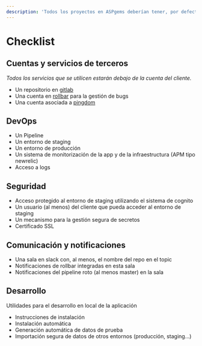 ```yaml
---
description: 'Todos los proyectos en ASPgems deberían tener, por defecto, lo siguiente:'
---
```


# Checklist



## Cuentas y servicios de terceros

_Todos los servicios que se utilicen estarán debajo de la cuenta del cliente._

* Un repositorio en [gitlab](http://gitlab.com/)
* Una cuenta en [rollbar](http://rollbar.com/) para la gestión de bugs
* Una cuenta asociada a [pingdom](https://www.pingdom.com/)

## DevOps

* Un Pipeline
* Un entorno de staging
* Un entorno de producción
* Un sistema de monitorización de la app y de la infraestructura \(APM tipo newrelic\)
* Acceso a logs

## Seguridad

* Acceso protegido al entorno de staging utilizando el sistema de cognito
* Un usuario \(al menos\) del cliente que pueda acceder al entorno de staging
* Un mecanismo para la gestión segura de secretos
* Certificado SSL

## Comunicación y notificaciones

* Una sala en slack con, al menos, el nombre del repo en el topic
* Notificaciones de rollbar integradas en esta sala
* Notificaciones del pipeline roto \(al menos master\) en la sala

## Desarrollo

Utilidades para el desarrollo en local de la aplicación

* Instrucciones de instalación
* Instalación automática
* Generación automática de datos de prueba
* Importación segura de datos de otros entornos \(producción, staging...\)

